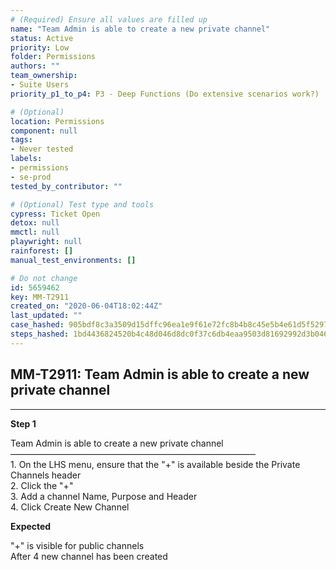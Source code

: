 ```yaml
---
# (Required) Ensure all values are filled up
name: "Team Admin is able to create a new private channel"
status: Active
priority: Low
folder: Permissions
authors: ""
team_ownership: 
- Suite Users
priority_p1_to_p4: P3 - Deep Functions (Do extensive scenarios work?)

# (Optional)
location: Permissions
component: null
tags:
- Never tested
labels: 
- permissions
- se-prod
tested_by_contributor: ""

# (Optional) Test type and tools
cypress: Ticket Open
detox: null
mmctl: null
playwright: null
rainforest: []
manual_test_environments: []

# Do not change
id: 5659462
key: MM-T2911
created_on: "2020-06-04T18:02:44Z"
last_updated: ""
case_hashed: 905bdf8c3a3509d15dffc96ea1e9f61e72fc8b4b8c45e5b4e61d5f529725aa8fee19a8156f0c164248b33f904923de37
steps_hashed: 1bd4436824520b4c48d046d8dc0f37c6db4eaa9503d81692992d3b046698e356b5441b9dd0b93a8d131a4dbae1261578
---
```


<!-- (Auto-generated) Based on frontmatter's "key" and "name" -->

## MM-T2911: Team Admin is able to create a new private channel

---

**Step 1**

Team Admin is able to create a new private channel\
————————————————————————————\
1\. On the LHS menu, ensure that the "+" is available beside the Private Channels header\
2\. Click the "+"\
3\. Add a channel Name, Purpose and Header\
4\. Click Create New Channel

**Expected**

"+" is visible for public channels\
After 4 new channel has been created
